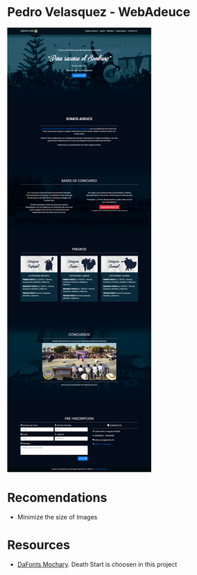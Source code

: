# Pedro Velasquez - WebAdeuce
![](./marineraadeuce-web.png)

# Recomendations
* Minimize the size of Images

# Resources
* [DaFonts Mochary](https://www.dafont.com/mochary.font). Death Start is choosen in this project
